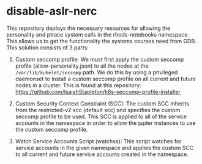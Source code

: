 # disable-aslr-nerc

This repository deploys the necessary resources for allowing the personality and ptrace system calls in the rhods-notebooks namespace. This allows us to get the functionality the systems courses need from GDB. This solution consists of 3 parts:

1. Custom seccomp profile: We must first apply the custom seccomp profile (allow-personality.json) to all the nodes at the `/var/lib/kubelet/seccomp` path. We do this by using a privileged daemonset to install a custom seccomp profile on all current and future nodes in a cluster. This is found at this repository: https://github.com/IsaiahStapleton/k8s-seccomp-profile-installer

2. Custom Security Context Constraint (SCC): The custom SCC inherits from the restricted-v2 scc (default scc) and specifies the custom seccomp profile to be used. This SCC is applied to all of the service accounts in the namespace in order to allow the jupter instances to use the custom seccomp profile. 

3. Watch Service Accounts Script (watchsa): This script watches for service accounts in the given namespace and applies the custom SCC to all current and future service accounts created in the namespace. 